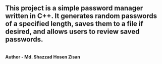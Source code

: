 <h2> This project is a simple password manager written in <b>C++</b>. It generates random passwords of a specified length, saves them to a file if desired, and allows users to review saved passwords.
</h2>
<br/>
<b> Author - Md. Shazzad Hosen Zisan </b>
